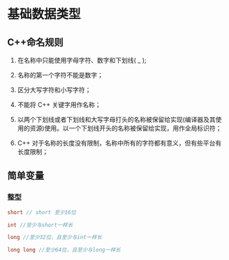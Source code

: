 # 基础数据类型

## C++命名规则
1. 在名称中只能使用字母字符、数字和下划线( \_ );  

2. 名称的第一个字符不能是数字；  

3. 区分大写字符和小写字符；  

4. 不能将 C++ 关键字用作名称；  

5. 以两个下划线或者下划线和大写字母打头的名称被保留给实现(编译器及其使用的资源)使用。以一个下划线开头的名称被保留给实现，用作全局标识符；  

6. C++ 对于名称的长度没有限制，名称中所有的字符都有意义，但有些平台有长度限制；  

## 简单变量

### 整型

```cpp
short // short 至少16位

int //至少与short一样长

long //至少32位，且至少与int一样长

long long //至少64位，且至少与long一样长
```
